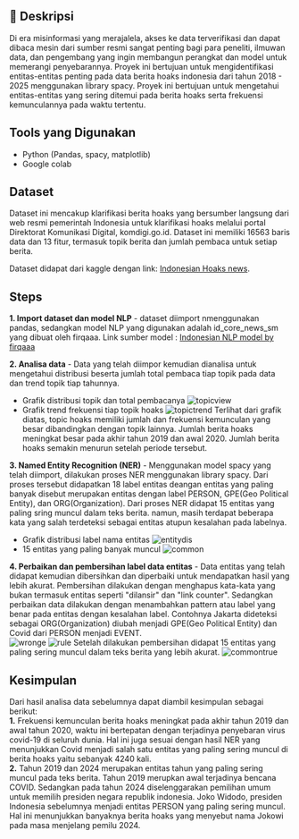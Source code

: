 ## 📌 Deskripsi  
Di era misinformasi yang merajalela, akses ke data terverifikasi dan dapat dibaca mesin dari sumber resmi sangat penting bagi para peneliti, ilmuwan data, dan pengembang yang ingin membangun perangkat dan model untuk memerangi penyebarannya. Proyek ini bertujuan untuk mengidentifikasi entitas-entitas penting pada data berita hoaks indonesia dari tahun 2018 - 2025 menggunakan library spacy. Proyek ini bertujuan untuk mengetahui entitas-entitas yang sering ditemui pada berita hoaks serta frekuensi kemunculannya pada waktu tertentu. 

## Tools yang Digunakan  
- Python (Pandas, spacy, matplotlib)  
- Google colab

## Dataset  
Dataset ini mencakup klarifikasi berita hoaks yang bersumber langsung dari web resmi pemerintah Indonesia untuk klarifikasi hoaks melalui portal Direktorat Komunikasi Digital, komdigi.go.id. Dataset ini memiliki 16563 baris data dan 13 fitur, termasuk topik berita dan jumlah pembaca untuk setiap berita.

Dataset didapat dari kaggle dengan link: [Indonesian Hoaks news](https://www.kaggle.com/datasets/ireddragonicy/indonesian-hoax-news-dataset).  

## Steps
**1. Import dataset dan model NLP** -  dataset diimport nmenggunakan pandas, sedangkan model NLP yang digunakan adalah id_core_news_sm yang dibuat oleh firqaaa. Link sumber model : [Indonesian NLP model by firqaaa](https://huggingface.co/firqaaa/id_core_news_sm)

**2. Analisa data** -  Data yang telah diimpor kemudian dianalisa untuk mengetahui distribusi beserta jumlah total pembaca tiap topik pada data dan trend topik tiap tahunnya.
* Grafik distribusi topik dan total pembacanya
![topicview](/Indonesian_Hoaks_Dataset_Analysis/Pictures/TopicView.PNG)
* Grafik trend frekuensi tiap topik hoaks
![topictrend](/Indonesian_Hoaks_Dataset_Analysis/Pictures/TopicTrend.PNG)
Terlihat dari grafik diatas, topic hoaks memiliki jumlah dan frekuensi kemunculan yang besar dibandingkan dengan topik lainnya. Jumlah berita hoaks meningkat besar pada akhir tahun 2019 dan awal 2020. Jumlah berita hoaks semakin menurun setelah periode tersebut.

**3. Named Entity Recognition (NER)** - Menggunakan model spacy yang telah diimport, dilakukan proses NER menggunakan library spacy. Dari proses tersebut didapatkan 18 label entitas deangan entitas yang paling banyak disebut merupakan entitas dengan label PERSON, GPE(Geo Political Entity), dan ORG(Organization). Dari proses NER didapat 15 entitas yang paling sring muncul dalam teks berita. namun, masih terdapat beberapa kata yang salah terdeteksi sebagai entitas atupun kesalahan pada labelnya.
* Grafik distribusi label nama entitas
![entitydis](/Indonesian_Hoaks_Dataset_Analysis/Pictures/NERTrend.PNG)
* 15 entitas yang paling banyak muncul
![common](/Indonesian_Hoaks_Dataset_Analysis/Pictures/1.PNG)

**4. Perbaikan dan pembersihan label data entitas** - Data entitas yang telah didapat kemudian dibersihkan dan diperbaiki untuk mendapatkan hasil yang lebih akurat. Pembersihan dilakukan dengan menghapus kata-kata yang bukan termasuk entitas seperti "dilansir" dan "link counter". Sedangkan perbaikan data dilakukan dengan menambahkan pattern atau label yang benar pada entitas dengan kesalahan label. Contohnya Jakarta dideteksi sebagai ORG(Organization) diubah menjadi GPE(Geo Political Entity) dan Covid dari PERSON menjadi EVENT.  
![wronge](/Indonesian_Hoaks_Dataset_Analysis/Pictures/WrongE.PNG)
![rule](/Indonesian_Hoaks_Dataset_Analysis/Pictures/EditE.PNG)
Setelah dilakukan pembersihan didapat 15 entitas yang paling sering muncul dalam teks berita yang lebih akurat.
![commontrue](/Indonesian_Hoaks_Dataset_Analysis/Pictures/common.PNG)

## Kesimpulan  
Dari hasil analisa data sebelumnya dapat diambil kesimpulan sebagai berikut:  
**1.** Frekuensi kemunculan berita hoaks meningkat pada akhir tahun 2019 dan awal tahun 2020, waktu ini bertepatan dengan terjadinya penyebaran virus covid-19 di seluruh dunia. Hal ini juga sesuai dengan hasil NER yang menunjukkan Covid menjadi salah satu entitas yang paling sering muncul di berita hoaks yaitu sebanyak 4240 kali.<br>
**2.** Tahun 2019 dan 2024 merupakan entitas tahun yang paling sering muncul pada teks berita. Tahun 2019 merupkan awal terjadinya bencana COVID. Sedangkan pada tahun 2024 diselenggarakan pemilihan umum untuk memilih presiden negara republik indonesia. Joko Widodo, presiden Indonesia sebelumnya menjadi entitas PERSON yang paling sering muncul. Hal ini menunjukkan banyaknya berita hoaks yang menyebut nama Jokowi pada masa menjelang pemilu 2024.    